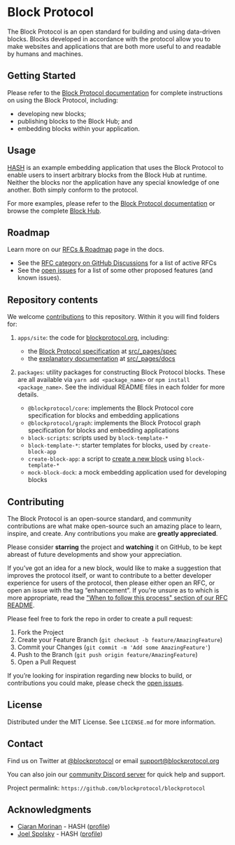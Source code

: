 # Block Protocol

The Block Protocol is an open standard for building and using data-driven blocks. Blocks developed in accordance with the protocol allow you to make websites and applications that are both more useful to and readable by humans and machines.

## Getting Started

Please refer to the [Block Protocol documentation](https://blockprotocol.org/docs) for complete instructions on using the Block Protocol, including:

- developing new blocks;
- publishing blocks to the Block Hub; and
- embedding blocks within your application.

## Usage

[HASH](https://github.com/hashintel/hash/tree/main/packages/hash) is an example embedding application that uses the Block Protocol to enable users to insert arbitrary blocks from the Block Hub at runtime. Neither the blocks nor the application have any special knowledge of one another. Both simply conform to the protocol.

For more examples, please refer to the [Block Protocol documentation](https://blockprotocol.org/docs) or browse the complete [Block Hub](https://blockprotocol.org/hub).

## Roadmap

Learn more on our [RFCs & Roadmap](https://blockprotocol.org/docs/spec/rfcs_and_roadmap) page in the docs.

- See the [RFC category on GitHub Discussions](https://github.com/blockprotocol/blockprotocol/discussions/categories/rfc) for a list of active RFCs
- See the [open issues](https://github.com/blockprotocol/blockprotocol/issues?q=is%3Aissue+is%3Aopen) for a list of some other proposed features (and known issues).

## Repository contents

We welcome [contributions](#contributing) to this repository. Within it you will find folders for:

1.  `apps/site`: the code for [blockprotocol.org](https://blockprotocol.org), including:

    - the [Block Protocol specification](https://blockprotocol.org/docs/spec) at [src/\_pages/spec](https://github.com/blockprotocol/blockprotocol/tree/main/apps/site/src/_pages/docs/3_spec)
    - the [explanatory documentation](https://blockprotocol.org/docs) at [src/\_pages/docs](https://github.com/blockprotocol/blockprotocol/tree/main/apps/site/src/_pages/docs)

1.  `packages`: utility packages for constructing Block Protocol blocks. These are all available via `yarn add <package_name>` or `npm install <package_name>`. See the individual README files in each folder for more details.
    - `@blockprotocol/core`: implements the Block Protocol core specification for blocks and embedding applications
    - `@blockprotocol/graph`: implements the Block Protocol graph specification for blocks and embedding applications
    - `block-scripts`: scripts used by `block-template-*`
    - `block-template-*`: starter templates for blocks, used by `create-block-app`
    - `create-block-app`: a script to [create a new block](https://blockprotocol.org/docs/developing-blocks) using `block-template-*`
    - `mock-block-dock`: a mock embedding application used for developing blocks

## Contributing

The Block Protocol is an open-source standard, and community contributions are what make open-source such an amazing place to learn, inspire, and create. Any contributions you make are **greatly appreciated**.

Please consider **starring** the project and **watching** it on GitHub, to be kept abreast of future developments and show your appreciation.

If you’ve got an idea for a new block, would like to make a suggestion that improves the protocol itself, or want to contribute to a better developer experience for users of the protocol, then please either open an RFC, or open an issue with the tag “enhancement”. If you're unsure as to which is more appropriate, read the ["When to follow this process" section of our RFC README](rfcs/README.md#when-to-follow-this-process).

Please feel free to fork the repo in order to create a pull request:

1.  Fork the Project
1.  Create your Feature Branch (`git checkout -b feature/AmazingFeature`)
1.  Commit your Changes (`git commit -m 'Add some AmazingFeature'`)
1.  Push to the Branch (`git push origin feature/AmazingFeature`)
1.  Open a Pull Request

If you’re looking for inspiration regarding new blocks to build, or contributions you could make, please check the [open issues](https://github.com/blockprotocol/blockprotocol/issues?q=is%3Aissue+is%3Aopen).

## License

Distributed under the MIT License. See `LICENSE.md` for more information.

## Contact

Find us on Twitter at [@blockprotocol](https://twitter.com/blockprotocol) or email [support@blockprotocol.org](mailto:support@blockprotocol.org)

You can also join our [community Discord server](https://blockprotocol.org/discord) for quick help and support.

Project permalink: `https://github.com/blockprotocol/blockprotocol`

## Acknowledgments

- [Ciaran Morinan](https://github.com/CiaranMn) - HASH ([profile](https://hash.ai/@ciaran))
- [Joel Spolsky](https://github.com/jspolsky) - HASH ([profile](https://hash.ai/@spolsky))
